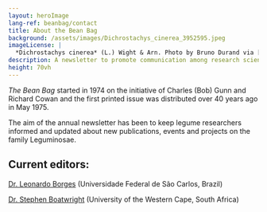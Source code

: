 ```yaml
---
layout: heroImage
lang-ref: beanbag/contact
title: About the Bean Bag
background: /assets/images/Dichrostachys_cinerea_3952595.jpeg
imageLicense: |
  *Dichrostachys cinerea* (L.) Wight & Arn. Photo by Bruno Durand via [iNaturalist](https://www.gbif.org/occurrence/1898844739)
description: A newsletter to promote communication among research scientists concerned with the systematics of Leguminosae/Fabaceae
height: 70vh
---
```


*The Bean Bag* started in 1974 on the initiative of Charles (Bob) Gunn and Richard Cowan and the first printed issue was distributed over 40 years ago in May 1975.

The aim of the annual newsletter has been to keep legume researchers informed and updated about new publications, events and projects on the family Leguminosae.


## Current editors: 

[Dr. Leonardo Borges](mailto:quitemcaqui@gmail.com) (Universidade Federal de São Carlos, Brazil)  

[Dr. Stephen Boatwright](mailto:jboatwright@uwc.ac.za) (University of the Western Cape, South Africa)